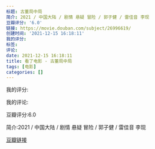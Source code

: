 ```yaml
---
标题: 古董局中局
简介: 2021 / 中国大陆 / 剧情 悬疑 冒险 / 郭子健 / 雷佳音 李现
豆瓣评分: '6.0'
链接: https://movie.douban.com/subject/26996619/
创建时间: '2021-12-15 16:18:11'
我的评分:
标签:
评论:
date: 2021-12-15 16:18:11
title: 看了电影 - 古董局中局
tags: [电影]
categories: []
---
```


我的评分:

我的评论:

豆瓣评分:6.0

简介:2021 / 中国大陆 / 剧情 悬疑 冒险 / 郭子健 / 雷佳音 李现

[豆瓣链接](https://movie.douban.com/subject/26996619/)

